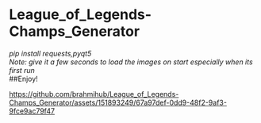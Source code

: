 # League_of_Legends-Champs_Generator <br />
*pip install requests,pyqt5*<br />
*Note: give it a few seconds to load the images on start especially when its first run*<br />
##Enjoy!<br />








https://github.com/brahmihub/League_of_Legends-Champs_Generator/assets/151893249/67a97def-0dd9-48f2-9af3-9fce9ac79f47

